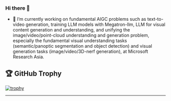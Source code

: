### Hi there 👋

<!--
**PkuRainBow/PkuRainBow** is a ✨ _special_ ✨ repository because its `README.md` (this file) appears on your GitHub profile.

Here are some ideas to get you started:


-->

- 🔭 I’m currently working on fundamental AIGC problems such as text-to-video generation, training LLM models with Megatron-llm, LLM for visual content generation and understanding, and unifying the image/video/point-cloud understanding and generation problem, especially the fundamental visual understanding tasks (semantic/panoptic segmentation and object detection) and visual generation tasks (image/video/3D-nerf generation), at Microsoft Research Asia.


## 🏆 GitHub Trophy
[![trophy](https://github-profile-trophy.vercel.app/?username=PkuRainBow&column=8)](https://github-profile-trophy.vercel.app/?username=PkuRainBow&column=8)

---

<!-- ## 📈 GitHub Stats
<div>
  <img height="165" align="left" src="https://github-readme-stats.vercel.app/api?username=PkuRainBow&show_icons=true&theme=vue" />
</div> -->
